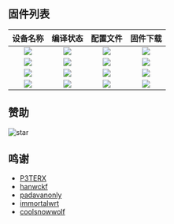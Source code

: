 ## 固件列表
| 设备名称 | 编译状态 | 配置文件 | 固件下载 |
| :-------------: | :-------------: | :-------------: | :-------------: |
| [![](https://img.shields.io/badge/immortalwrt-360T7-32C955.svg?logo=openwrt)](https://github.com/QiYueYiya/OpenWrt-Actions/blob/main/.github/workflows/360T7.yml) | [![](https://github.com/QiYueYiya/OpenWrt-Actions/actions/workflows/360T7.yml/badge.svg)](https://github.com/QiYueYiya/OpenWrt-Actions/actions/workflows/360T7.yml) | [![](https://img.shields.io/badge/编译-配置-orange.svg?logo=apache-spark)](https://github.com/QiYueYiya/OpenWrt-Actions/blob/main/360T7/.config) | [![](https://img.shields.io/badge/下载-链接-blueviolet.svg?logo=hack-the-box)](https://github.com/QiYueYiya/OpenWrt-Actions/releases/tag/360T7) |
| [![](https://img.shields.io/badge/immortalwrt-RAX3000Me-32C955.svg?logo=openwrt)](https://github.com/QiYueYiya/OpenWrt-Actions/blob/main/.github/workflows/RAX3000Me.yml) | [![](https://github.com/QiYueYiya/OpenWrt-Actions/actions/workflows/RAX3000Me.yml/badge.svg)](https://github.com/QiYueYiya/OpenWrt-Actions/actions/workflows/XRAX3000Me.yml) | [![](https://img.shields.io/badge/编译-配置-orange.svg?logo=apache-spark)](https://github.com/QiYueYiya/OpenWrt-Actions/blob/main/RAX3000Me/.config) | [![](https://img.shields.io/badge/下载-链接-blueviolet.svg?logo=hack-the-box)](https://github.com/QiYueYiya/OpenWrt-Actions/releases/tag/RAX3000Me) |
| [![](https://img.shields.io/badge/immortalwrt-X64_23.05-32C955.svg?logo=openwrt)](https://github.com/QiYueYiya/OpenWrt-Actions/blob/main/.github/workflows/immortalwrt-23.yml) | [![](https://github.com/QiYueYiya/OpenWrt-Actions/actions/workflows/immortalwrt-23.yml/badge.svg)](https://github.com/QiYueYiya/OpenWrt-Actions/actions/workflows/immortalwrt-23.yml) | [![](https://img.shields.io/badge/编译-配置-orange.svg?logo=apache-spark)](https://github.com/QiYueYiya/OpenWrt-Actions/blob/main/immortalwrt-23/.config) | [![](https://img.shields.io/badge/下载-链接-blueviolet.svg?logo=hack-the-box)](https://github.com/QiYueYiya/OpenWrt-Actions/releases/tag/immortalwrt-23) |
| [![](https://img.shields.io/badge/immortalwrt-X64_24.10-32C955.svg?logo=openwrt)](https://github.com/QiYueYiya/OpenWrt-Actions/blob/main/.github/workflows/immortalwrt-24.yml) | [![](https://github.com/QiYueYiya/OpenWrt-Actions/actions/workflows/immortalwrt-24.yml/badge.svg)](https://github.com/QiYueYiya/OpenWrt-Actions/actions/workflows/immortalwrt-24.yml) | [![](https://img.shields.io/badge/编译-配置-orange.svg?logo=apache-spark)](https://github.com/QiYueYiya/OpenWrt-Actions/blob/main/immortalwrt-24/.config) | [![](https://img.shields.io/badge/下载-链接-blueviolet.svg?logo=hack-the-box)](https://github.com/QiYueYiya/OpenWrt-Actions/releases/tag/immortalwrt-24) |

## 赞助

![star](.github/files/star.png)

## 鸣谢
- [P3TERX](https://github.com/P3TERX)
- [hanwckf](https://github.com/hanwckf)
- [padavanonly](https://github.com/padavanonly)
- [immortalwrt](https://github.com/immortalwrt)
- [coolsnowwolf](https://github.com/coolsnowwolf)
